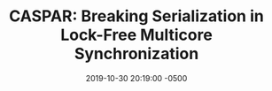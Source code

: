 ---
layout: paper-summary
title:  "CASPAR: Breaking Serialization in Lock-Free Multicore Synchronization"
date:   2019-10-30 20:19:00 -0500
categories: paper
paper_title: "CASPAR: Breaking Serialization in Lock-Free Multicore Synchronization"
paper_link: https://dl.acm.org/citation.cfm?id=2872400
paper_keyword: CAS; Cache Coherence; CASPAR; Synchronization; Lock-Free
paper_year: ASPLOS 2016
rw_set: 
htm_cd: 
htm_cr: 
version_mgmt: 
---